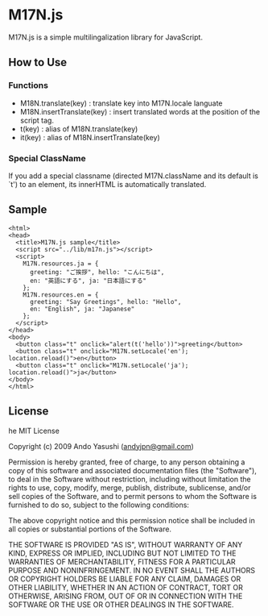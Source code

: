 M17N.js
=======

M17N.js is a simple multilingalization library for JavaScript.

How to Use
----------

### Functions

- M18N.translate(key) : translate key into M17N.locale languate
- M18N.insertTranslate(key) : insert translated words at the position of the script tag.
- t(key) : alias of M18N.translate(key)
- it(key) : alias of M18N.insertTranslate(key)

### Special ClassName

If you add a special classname (directed M17N.className and its default is `t') to an element, its innerHTML is automatically translated.

Sample
------

    <html>
    <head>
      <title>M17N.js sample</title>
      <script src="../lib/m17n.js"></script>
      <script>
        M17N.resources.ja = {
          greeting: "ご挨拶", hello: "こんにちは", 
          en: "英語にする", ja: "日本語にする"
        };
        M17N.resources.en = {
          greeting: "Say Greetings", hello: "Hello",
          en: "English", ja: "Japanese"
        };
      </script>
    </head>
    <body>
      <button class="t" onclick="alert(t('hello'))">greeting</button>
      <button class="t" onclick="M17N.setLocale('en'); location.reload()">en</button>
      <button class="t" onclick="M17N.setLocale('ja'); location.reload()">ja</button>
    </body>
    </html>

License
-------

he MIT License

Copyright (c) 2009 Ando Yasushi (andyjpn@gmail.com)

Permission is hereby granted, free of charge, to any person obtaining a copy of this software and associated documentation files (the "Software"), to deal in the Software without restriction, including without limitation the rights to use, copy, modify, merge, publish, distribute, sublicense, and/or sell copies of the Software, and to permit persons to whom the Software is furnished to do so, subject to the following conditions:

The above copyright notice and this permission notice shall be included in all copies or substantial portions of the Software.

THE SOFTWARE IS PROVIDED "AS IS", WITHOUT WARRANTY OF ANY KIND, EXPRESS OR IMPLIED, INCLUDING BUT NOT LIMITED TO THE WARRANTIES OF MERCHANTABILITY, FITNESS FOR A PARTICULAR PURPOSE AND NONINFRINGEMENT. IN NO EVENT SHALL THE AUTHORS OR COPYRIGHT HOLDERS BE LIABLE FOR ANY CLAIM, DAMAGES OR OTHER LIABILITY, WHETHER IN AN ACTION OF CONTRACT, TORT OR OTHERWISE, ARISING FROM, OUT OF OR IN CONNECTION WITH THE SOFTWARE OR THE USE OR OTHER DEALINGS IN THE SOFTWARE.

